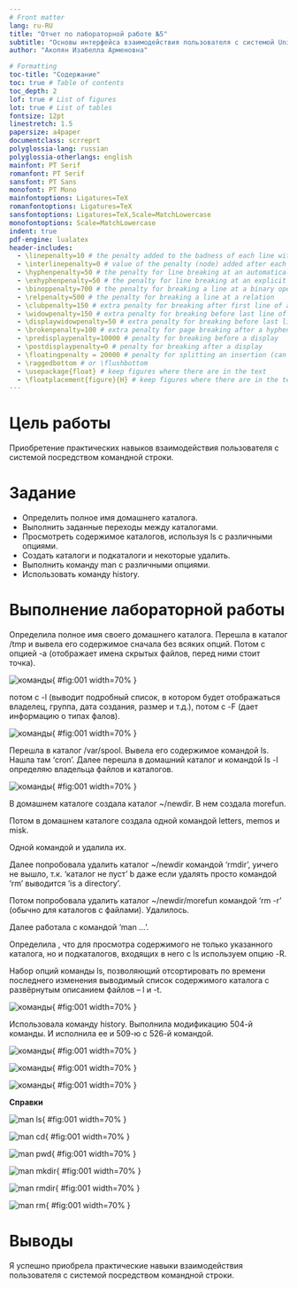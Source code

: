 ```yaml
---
# Front matter
lang: ru-RU
title: "Отчет по лабораторной работе №5"
subtitle: "Основы интерфейса взаимодействия пользователя с системой Unix на уровне командной строки"
author: "Акопян Изабелла Арменовна"

# Formatting
toc-title: "Содержание"
toc: true # Table of contents
toc_depth: 2
lof: true # List of figures
lot: true # List of tables
fontsize: 12pt
linestretch: 1.5
papersize: a4paper
documentclass: scrreprt
polyglossia-lang: russian
polyglossia-otherlangs: english
mainfont: PT Serif
romanfont: PT Serif
sansfont: PT Sans
monofont: PT Mono
mainfontoptions: Ligatures=TeX
romanfontoptions: Ligatures=TeX
sansfontoptions: Ligatures=TeX,Scale=MatchLowercase
monofontoptions: Scale=MatchLowercase
indent: true
pdf-engine: lualatex
header-includes:
  - \linepenalty=10 # the penalty added to the badness of each line within a paragraph (no associated penalty node) Increasing the value makes tex try to have fewer lines in the paragraph.
  - \interlinepenalty=0 # value of the penalty (node) added after each line of a paragraph.
  - \hyphenpenalty=50 # the penalty for line breaking at an automatically inserted hyphen
  - \exhyphenpenalty=50 # the penalty for line breaking at an explicit hyphen
  - \binoppenalty=700 # the penalty for breaking a line at a binary operator
  - \relpenalty=500 # the penalty for breaking a line at a relation
  - \clubpenalty=150 # extra penalty for breaking after first line of a paragraph
  - \widowpenalty=150 # extra penalty for breaking before last line of a paragraph
  - \displaywidowpenalty=50 # extra penalty for breaking before last line before a display math
  - \brokenpenalty=100 # extra penalty for page breaking after a hyphenated line
  - \predisplaypenalty=10000 # penalty for breaking before a display
  - \postdisplaypenalty=0 # penalty for breaking after a display
  - \floatingpenalty = 20000 # penalty for splitting an insertion (can only be split footnote in standard LaTeX)
  - \raggedbottom # or \flushbottom
  - \usepackage{float} # keep figures where there are in the text
  - \floatplacement{figure}{H} # keep figures where there are in the text
---
```


# Цель работы

Приобретение практических навыков взаимодействия пользователя с системой посредством командной строки.

# Задание

- Определить полное имя домашнего каталога. 
- Выполнить заданные переходы между каталогами.
- Просмотреть содержимое каталогов, используя ls с различными опциями.
- Создать каталоги и подкаталоги и некоторые удалить.
- Выполнить команду man с различными опциями.
- Использовать команду history.

# Выполнение лабораторной работы

Определила полное имя своего домашнего каталога.  Перешла в каталог /tmp и вывела его содержимое сначала без всяких опций. Потом с опцией -a (отображает имена скрытых файлов, перед ними стоит точка).

![команды](image/1.jpg){ #fig:001 width=70% }

потом с -l (выводит подробный список, в котором будет отображаться владелец, группа, дата создания, размер и т.д.), потом с -F (дает информацию о типах фалов).

![команды](image/2.jpg){ #fig:001 width=70% }

Перешла в каталог /var/spool. Вывела его содержимое командой ls. Нашла там ‘cron’. Далее перешла в домашний каталог и командой ls -l определяю владельца файлов и каталогов.

![команды](image/3.jpg){ #fig:001 width=70% }

В домашнем каталоге создала каталог ~/newdir. В нем создала morefun. 

Потом в домашнем каталоге создала одной командой letters, memos и misk. 

Одной командой и удалила их. 

Далее попробовала удалить каталог ~/newdir командой ‘rmdir’, yичего не вышло, т.к. ‘каталог не пуст’ b даже если удалять просто командой ‘rm’ выводится ‘is a directory’. 

Потом попробовала удалить каталог ~/newdir/morefun командой ‘rm -r’ (обычно для каталогов с файлами). Удалилось.

Далее работала с командой ‘man …’.

Определила , что для просмотра содержимого не только указанного каталога, но и подкаталогов, входящих в него с ls используем опцию -R.

Набор опций команды ls, позволяющий отсортировать по времени последнего изменения выводимый список содержимого каталога с развёрнутым описанием файлов – l и -t.

![команды](image/4.jpg){ #fig:001 width=70% }

Использовала команду history. Выполнила модификацию 504-й команды. И исполнила ее и 509-ю с 526-й командой.

![команды](image/5.jpg){ #fig:001 width=70% }


![команды](image/6.jpg){ #fig:001 width=70% }


![команды](image/7.png){ #fig:001 width=70% }

**Справки**

![man ls](image/8.jpg){ #fig:001 width=70% }


![man cd](image/9.jpg){ #fig:001 width=70% }


![man pwd](image/10.jpg){ #fig:001 width=70% }


![man mkdir](image/11.jpg){ #fig:001 width=70% }


![man rmdir](image/12.jpg){ #fig:001 width=70% }


![man rm](image/13.jpg){ #fig:001 width=70% }

# Выводы

Я успешно приобрела практические навыки взаимодействия пользователя с системой посредством командной строки.

